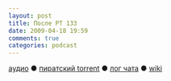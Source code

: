 ```yaml
---
layout: post
title: После РТ 133
date: 2009-04-18 19:59
comments: true
categories: podcast
---
```

[аудио](http://cdn.radio-t.com/rt133post.mp3) ● [пиратский torrent](http://pirates.radio-t.com/torrents/rt133post.mp3.torrent) ● [лог чата](http://chat.radio-t.com/logs/radio-t-133.html) ● [wiki](http://wiki.radio-t.com/%D0%9F%D0%BE%D1%81%D0%BB%D0%B5_%D0%A0%D0%A2_133)<audio src="http://cdn.radio-t.com/rt133post.mp3" preload="none">

